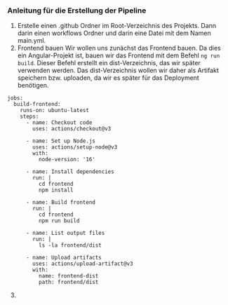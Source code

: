 ### Anleitung für die Erstellung der Pipeline
1. Erstelle einen .github Ordner im Root-Verzeichnis des Projekts. Dann darin einen workflows Ordner und darin eine Datei mit dem Namen main.yml.
2. Frontend bauen
Wir wollen uns zunächst das Frontend bauen. Da dies ein Angular-Projekt ist, bauen wir das Frontend mit dem Befehl `ng run build`. Dieser Befehl erstellt ein dist-Verzeichnis, das wir später verwenden werden. Das dist-Verzeichnis wollen wir daher als Artifakt speichern bzw. uploaden, da wir es später für das Deployment benötigen.
```
jobs:
  build-frontend:
    runs-on: ubuntu-latest
    steps:
      - name: Checkout code
        uses: actions/checkout@v3

      - name: Set up Node.js
        uses: actions/setup-node@v3
        with:
          node-version: '16'

      - name: Install dependencies
        run: |
          cd frontend
          npm install

      - name: Build frontend
        run: |
          cd frontend
          npm run build

      - name: List output files
        run: |
          ls -la frontend/dist

      - name: Upload artifacts
        uses: actions/upload-artifact@v3
        with:
          name: frontend-dist
          path: frontend/dist
```
3. 